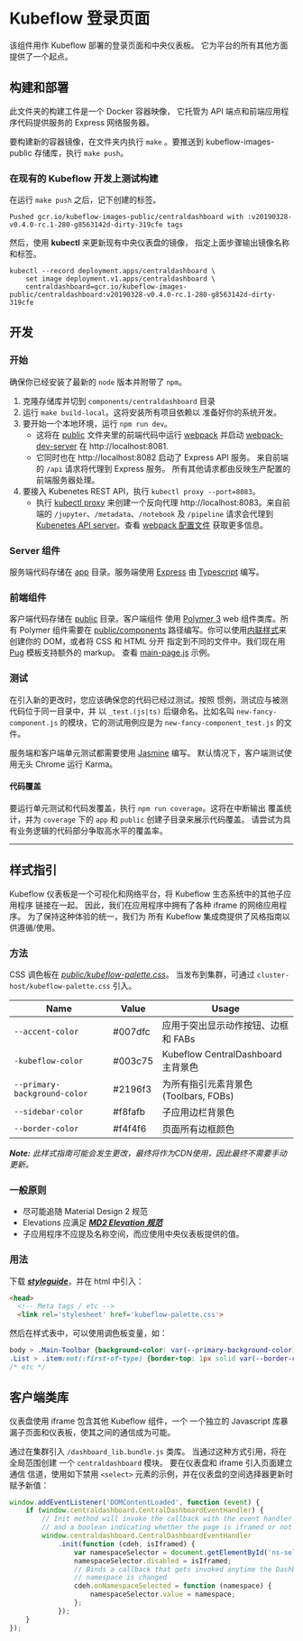 # Kubeflow 登录页面

该组件用作 Kubeflow 部署的登录页面和中央仪表板。
它为平台的所有其他方面提供了一个起点。

## 构建和部署

此文件夹的构建工件是一个 Docker 容器映像，
它托管为 API 端点和前端应用程序代码提供服务的 Express 网络服务器。

要构建新的容器镜像，在文件夹内执行 `make` 。要推送到
kubeflow-images-public 存储库，执行 `make push`。

### 在现有的 Kubeflow 开发上测试构建

在运行 `make push` 之后，记下创建的标签。

```
Pushed gcr.io/kubeflow-images-public/centraldashboard with :v20190328-v0.4.0-rc.1-280-g8563142d-dirty-319cfe tags
```

然后，使用 **kubectl** 来更新现有中央仪表盘的镜像，
指定上面步骤输出镜像名称和标签。

```
kubectl --record deployment.apps/centraldashboard \
    set image deployment.v1.apps/centraldashboard \
    centraldashboard=gcr.io/kubeflow-images-public/centraldashboard:v20190328-v0.4.0-rc.1-280-g8563142d-dirty-319cfe
```

## 开发

### 开始
确保你已经安装了最新的 `node` 版本并附带了 `npm`。

1. 克隆存储库并切到 `components/centraldashboard` 目录
2. 运行 `make build-local`。这将安装所有项目依赖以
   准备好你的系统开发。
3. 要开始一个本地环境，运行 `npm run dev`。
    - 这将在 [public](./public) 文件夹里的前端代码中运行 [webpack](https://webpack.js.org/) 并启动
      [webpack-dev-server](https://webpack.js.org/configuration/dev-server/) 在
      http://localhost:8081.
    - 它同时也在 http://localhost:8082 启动了 Express API 服务。
      来自前端的 `/api` 请求将代理到 Express
      服务。 所有其他请求都由反映生产配置的前端服务器处理。
4. 要接入 Kubenetes REST API，执行 `kubectl proxy --port=8083`。
   - 执行 [kubectl proxy](https://kubernetes.io/docs/reference/generated/kubectl/kubectl-commands#proxy) 来创建一个反向代理 http://localhost:8083。来自前端的 `/jupyter`、`/metadata`、`/notebook` 及 `/pipeline` 请求会代理到 [Kubenetes API server](https://kubernetes.io/docs/tasks/administer-cluster/access-cluster-api/)。查看 [webpack 配置文件](https://github.com/kubeflow/kubeflow/blob/master/components/centraldashboard/webpack.config.js) 获取更多信息。

### Server 组件

服务端代码存储在 [app](./app) 目录。服务端使用
[Express](https://expressjs.com/) 由 [Typescript](https://www.typescriptlang.org/docs/home.html) 编写。

### 前端组件

客户端代码存储在 [public](./public) 目录。客户端组件
使用 [Polymer 3](https://polymer-library.polymer-project.org/3.0/docs/about_30)
web 组件类库。所有 Polymer 组件需要在
[public/components](./public/components) 路径编写。你可以使用[内联样式](https://polymer-library.polymer-project.org/3.0/docs/first-element/step-2)来创建你的 DOM，或者将 CSS 和 HTML 分开
指定到不同的文件中。我们现在用 [Pug](https://pugjs.org/api/getting-started.html)
模板支持额外的 markup。 查看 [main-page.js](public/components/main-page.js)
示例。

### 测试

在引入新的更改时，您应该确保您的代码已经过测试。按照
惯例，测试应与被测代码位于同一目录中，并
以 `_test.(js|ts)` 后缀命名。比如名叫
`new-fancy-component.js` 的模块，它的测试用例应是为 `new-fancy-component_test.js` 的文件。

服务端和客户端单元测试都需要使用 [Jasmine](https://jasmine.github.io/api/3.3/global) 编写。
默认情况下，客户端测试使用无头 Chrome 运行 Karma。

#### 代码覆盖

要运行单元测试和代码发覆盖，执行 `npm run coverage`。这将在中断输出
覆盖统计，并为 `coverage` 下的
`app` 和 `public` 创建子目录来展示代码覆盖。
请尝试为具有业务逻辑的代码部分争取高水平的覆盖率。

---

## 样式指引
Kubeflow 仪表板是一个可视化和网络平台，将 Kubeflow 生态系统中的其他子应用程序
链接在一起。 因此，我们在应用程序中拥有了各种 iframe 的网络应用程序。
为了保持这种体验的统一，我们为
所有 Kubeflow 集成商提供了风格指南以供遵循/使用。

### 方法
CSS 调色板在 [_public/kubeflow-palette.css_](public/kubeflow-palette.css)。
当发布到集群，可通过 `cluster-host/kubeflow-palette.css` 引入。

Name | Value | Usage
--- | --- | ---
`--accent-color` | #007dfc | 应用于突出显示动作按钮、边框和 FABs
`-kubeflow-color` | #003c75 | Kubeflow CentralDashboard 主背景色
`--primary-background-color` | #2196f3 | 为所有指引元素背景色 (Toolbars, FOBs)
`--sidebar-color` | #f8fafb | 子应用边栏背景色
`--border-color` | #f4f4f6 | 页面所有边框颜色

_**Note:** 此样式指南可能会发生更改，最终将作为CDN使用，因此最终不需要手动更新。_

### 一般原则
- 尽可能追随 Material Design 2 规范
- Elevations 应满足 [_**MD2 Elevation 规范**_](https://material.io/design/environment/elevation.html)
- 子应用程序不应提及名称空间，而应使用中央仪表板提供的值。

### 用法
下载 [_**styleguide**_](public/kubeflow-palette.css)，并在 html 中引入：

```html
<head>
  <!-- Meta tags / etc -->
  <link rel='stylesheet' href='kubeflow-palette.css'>
```

然后在样式表中，可以使用调色板变量，如：

```css
body > .Main-Toolbar {background-color: var(--primary-background-color)}
.List > .item:not(:first-of-type) {border-top: 1px solid var(--border-color)}
/* etc */
```

## 客户端类库
仪表盘使用 iframe 包含其他 Kubeflow 组件，一个
一个独立的 Javascript 库暴漏子页面和仪表板，使其之间的通信成为可能。

通过在集群引入 `/dashboard_lib.bundle.js` 类库。
当通过这种方式引用，将在全局范围创建
一个 `centraldashboard` 模块。 要在仪表盘和 iframe 引入页面建立通信
信道，使用如下禁用
`<select>` 元素的示例，并在仪表盘的空间选择器更新时赋予新值：

```js
window.addEventListener('DOMContentLoaded', function (event) {
    if (window.centraldashboard.CentralDashboardEventHandler) {
        // Init method will invoke the callback with the event handler instance
        // and a boolean indicating whether the page is iframed or not
        window.centraldashboard.CentralDashboardEventHandler
            .init(function (cdeh, isIframed) {
                var namespaceSelector = document.getElementById('ns-select');
                namespaceSelector.disabled = isIframed;
                // Binds a callback that gets invoked anytime the Dashboard's
                // namespace is changed
                cdeh.onNamespaceSelected = function (namespace) {
                    namespaceSelector.value = namespace;
                };
            });
    }
});
```

